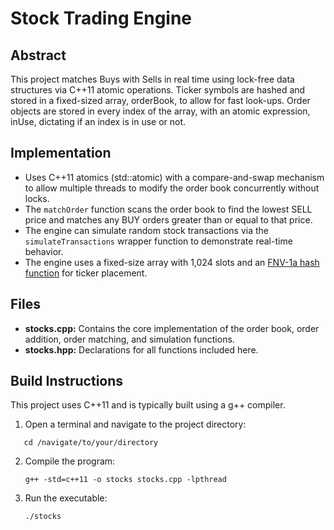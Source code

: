 # Stock Trading Engine

## Abstract

This project matches Buys with Sells in real time using lock-free data structures via C++11 atomic operations. Ticker symbols are hashed and stored in a fixed-sized array, orderBook, to allow for fast look-ups. Order objects are stored in every index of the array, with an atomic expression, inUse, dictating if an index is in use or not.

## Implementation

- Uses C++11 atomics (std::atomic) with a compare-and-swap mechanism to allow multiple threads to modify the order book concurrently without locks.
- The `matchOrder` function scans the order book to find the lowest SELL price and matches any BUY orders greater than or equal to that price.
- The engine can simulate random stock transactions via the `simulateTransactions` wrapper function to demonstrate real-time behavior.
- The engine uses a fixed-size array with 1,024 slots and an [FNV-1a hash function](https://gist.github.com/hwei/1950649d523afd03285c) for ticker placement.

## Files

- **stocks.cpp:** Contains the core implementation of the order book, order addition, order matching, and simulation functions.
- **stocks.hpp:** Declarations for all functions included here.

## Build Instructions

This project uses C++11 and is typically built using a g++ compiler.

1. Open a terminal and navigate to the project directory:
```
   cd /navigate/to/your/directory
```

2. Compile the program:
   ```
   g++ -std=c++11 -o stocks stocks.cpp -lpthread
   ```

3. Run the executable:
   ```
   ./stocks
   ```
